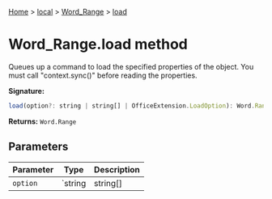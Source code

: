 [Home](./index) &gt; [local](local.md) &gt; [Word\_Range](local.word_range.md) &gt; [load](local.word_range.load.md)

# Word\_Range.load method

Queues up a command to load the specified properties of the object. You must call "context.sync()" before reading the properties.

**Signature:**
```javascript
load(option?: string | string[] | OfficeExtension.LoadOption): Word.Range;
```
**Returns:** `Word.Range`

## Parameters

|  Parameter | Type | Description |
|  --- | --- | --- |
|  `option` | `string | string[] | OfficeExtension.LoadOption` |  |

